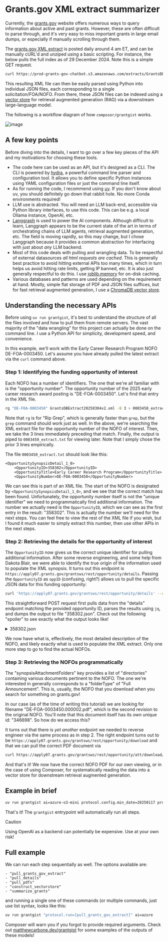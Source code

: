 # Grants.gov XML extract summarizer

Currently, the [grants.gov](https://www.grants.gov) website offers numerous ways to query information about active and past grants. However, these are often difficult to parse through, and it's very easy to miss important grants in large email dumps, or especially if manually scrolling through them.

The [grants.gov XML extract](https://www.grants.gov/xml-extract) is posted daily around 4 am ET, and can be manually cURL'd and unziped using a basic scripting. For instance, the below pulls the full index as of 29 December 2024. Note this is a simple GET request.

```bash
curl https://prod-grants-gov-chatbot.s3.amazonaws.com/extracts/GrantsDBExtract20241229v2.zip -o grants.zip && unzip grants.zip
```

This resulting XML file can then be easily parsed using Python into individual JSON files, each corresponding to a single solicitation/FOA/NOFO. From there, these JSON files can be indexed using a [vector store](https://python.langchain.com/docs/integrations/retrievers/self_query/chroma_self_query/) for retrieval augmented generation (RAG) via a downstream large-language model.

The following is a workflow diagram of how `composer/grantgist` works.

![image](https://github.com/user-attachments/assets/eba3733d-e97c-4da9-96c8-fcd2db18671c)

## A few key points

Before diving into the details, I want to go over a few key pieces of the API and my motivations for choosing these tools.

- The code here can be used as an API, but it's designed as a CLI. The CLI is powered by [hydra](https://hydra.cc/), a powerful command line parser and configuration tool. It allows you to define specific Python instances using YAML configuration files or just the command line itself.
- As for running the code, I recommend using [uv](https://docs.astral.sh/uv/). If you don't know about uv, you should definitely go down that rabbit hole. No more Conda environments required!
- LLM use is abstracted. You will need an LLM back-end, accessible via Python library interfaces, to use this code. This can be e.g. a local Ollama instance, OpenAI, etc.
- [Langgraph](https://www.langchain.com/langgraph) is used to power the AI components. Although difficult to learn, Langgraph appears to be the current state of the art in terms of orchestrating chains of LLM agents, retrieval augmented generation, etc. The field is moving rapidly, so this may change, but I chose Langgraph because it provides a common abstraction for interfacing with just about _any_ LLM backend.
- Most of this code deals with pulling and wrangling data. To be respectful of external datasources _all html requests are cached_. This is generally best practice to avoid hitting external APIs too many times, which in turn helps us avoid hitting rate limits, getting IP banned, etc. It is also just generally respectful to do this. I use [joblib.memory](https://joblib.readthedocs.io/en/latest/generated/joblib.Memory.html) for on-disk caching.
- Various databases and patterns are used depending on the requirement at hand. Mostly, simple flat storage of PDF and JSON files suffices, but for fast retrieval augmented generation, I use a [ChromaDB vector store](https://www.trychroma.com/).


## Understanding the necessary APIs

Before using `uv run grantgist`, it's best to understand the structure of all the files involved and how to pull them from remote servers. The vast majority of the "data wrangling" for this project can actually be done on the command line. I use a Python API for simplicity, development speed, and convenience.

In this example, we'll work with the Early Career Research Program NOFO DE-FOA-0003450. Let's assume you have already pulled the latest extract via the `curl` command above.

### Step 1: Identifying the funding opportunity of interest

Each NOFO has a number of identifiers. The one that we're all familiar with is the "opportunity number". The opportunity number of the 2025 early career research award posting is "DE-FOA-0003450". Let's find that entry in the XML file.

```bash
rg "DE-FOA-0003450" GrantsDBExtract20250304v2.xml -B 3 > 0003450_extract.txt
```

Note that `rg` is for "Rip Grep", which is generally faster than `grep`, but the `grep` command should work just as well. In the above, we're searching the XML extract file for the opportunity number of the NOFO of interest. Then, we take the 3 lines immediately preceding that match. Finally, the output is piped to `0003450_extract.txt` for viewing later. Note that I simply chose the prior 3 lines empirically.

The file `0003450_extract.txt` should look like this:

```
<OpportunitySynopsisDetail_1_0>
	<OpportunityID>358302</OpportunityID>
	<OpportunityTitle>Early Career Research Program</OpportunityTitle>
	<OpportunityNumber>DE-FOA-0003450</OpportunityNumber>
```

We can see this is part of an XML file. The start of the NOFO is designated by `<OpportunitySynopsisDetail_1_0>`, and we see that the correct match has been found. Unfortunately, the opportunity number itself is not the "unique identifier" we need to programmatically find additional information. The number we actually need is the `OpportunityID`, which we can see as the first entry in the result: "358302". This is actually the number we'll need for the next steps. You can feel free to view the rest of the XML file if you wish, but I found it much easier to simply extract this number, then use other APIs in the next steps.

### Step 2: Retrieving the details for the opportunity of interest

The `OpportunityID` now gives us the correct unique identifier for pulling additional information. After some reverse engineering, and some help from Dakota Blair, we were able to identify the true origin of the information used to populate the XML synopsis. It turns out this endpoint is `https://apply07.grants.gov/grantsws/rest/opportunity/details`. Passing the `OpportunityID` as `oppID` (confusing, right?) allows us to pull the specific JSON data for this funding opportunity:

```bash
curl 'https://apply07.grants.gov/grantsws/rest/opportunity/details' --data-raw 'oppId=358302' | jq . > 358302.json
```

This straightforward POST request first pulls data from the "details" endpoint matching the provided opportunity ID, parses the results using `jq`, and dumps the output to file "358302.json". Check out the following "spoiler" to see exactly what the output looks like!

<details>
  <summary>
    358302.json
  </summary>
  <br>

```json
{
  "id": 358302,
  "revision": 1,
  "opportunityNumber": "DE-FOA-0003450",
  "opportunityTitle": "Early Career Research Program",
  "owningAgencyCode": "PAMS-SC",
  "listed": "L",
  "publisherUid": "laingki",
  "modifiedComments": "Please see cover page for amendment explanation",
  "flag2006": "N",
  "opportunityCategory": {
    "category": "D",
    "description": "Discretionary"
  },
  "synopsis": {
    "opportunityId": 358302,
    "version": 2,
    "agencyCode": "PAMS-SC",
    "agencyName": "Kimberlie J Laing\nGrant Analyst",
    "agencyPhone": "301-903-3026",
    "agencyAddressDesc": "SC.Early@science.doe.gov",
    "agencyDetails": {
      "code": "SC",
      "seed": "PAMS-SC",
      "agencyName": "Office of Science",
      "agencyCode": "PAMS-SC",
      "topAgencyCode": "PAMS"
    },
    "topAgencyDetails": {
      "code": "PAMS",
      "seed": "PAMS",
      "agencyName": "Department of Energy - Office of Science",
      "agencyCode": "PAMS",
      "topAgencyCode": "PAMS"
    },
    "agencyContactPhone": "301-903-3026",
    "agencyContactName": "Kimberlie J Laing\nGrant Analyst",
    "agencyContactDesc": "SC.Early@science.doe.gov",
    "agencyContactEmail": "SC.Early@science.doe.gov",
    "agencyContactEmailDesc": "SC.Early@science.doe.gov",
    "synopsisDesc": "<p>The Office of Science’s (SC) mission is to deliver scientific discoveries and major scientific tools to transform our understanding of nature and advance the energy, economic, and national security of the United States (U.S.). SC is the Nation’s largest Federal sponsor of basic research in the physical sciences and the lead Federal agency supporting fundamental scientific research for our Nation’s energy future.</p><p><br></p><p>·&nbsp;&nbsp;&nbsp;&nbsp;&nbsp;&nbsp;<em>Science for energy, economic and national security</em>―building a foundation of scientific and technical knowledge to spur discoveries and innovations for advancing the Department’s mission. SC supports a wide range of funding modalities from single principal investigators to large team-based activities to engage in fundamental research on energy production, conversion, storage, transmission, and use, and on our understanding of the earth systems.</p><p>·&nbsp;&nbsp;&nbsp;&nbsp;&nbsp;&nbsp;<em>The frontiers of science</em>—exploring nature’s mysteries from the study of fundamental subatomic particles, atoms, and molecules that are the building blocks of the materials of our universe and everything in it to the DNA, proteins, and cells that are the building blocks of life. Each of the programs in SC supports research probing the most fundamental disciplinary questions.</p><p><br></p><p><em>The 21st Century tools of science</em>—providing the nation’s researchers with 28 state-of-the-art national scientific user facilities, the most advanced tools of modern science, propelling the U.S. to the forefront of science, technology development, and deployment through innovation.</p><p>SC is an established leader of the U.S. scientific discovery and innovation enterprise. Over the decades, SC investments and accomplishments in basic research and enabling research capabilities have provided the foundations for new technologies, businesses, and industries, making significant contributions to our nation’s economy, national security, and quality of life.</p>",
    "responseDate": "Apr 22, 2025 12:00:00 AM EDT",
    "responseDateDesc": "",
    "postingDate": "Jan 17, 2025 12:00:00 AM EST",
    "archiveDate": "May 22, 2025 12:00:00 AM EDT",
    "costSharing": false,
    "estimatedFunding": "136000000",
    "estimatedFundingFormatted": "136,000,000",
    "awardCeiling": "2750000",
    "awardCeilingFormatted": "2,750,000",
    "awardFloor": "875000",
    "awardFloorFormatted": "875,000",
    "applicantEligibilityDesc": "In accordance with 2 CFR 910.126, Competition, eligibility for award is restricted to U.S. Institutions of Higher Education, DOE National Laboratories (listed at https://www.energy.gov/national-laboratories), and institutions operating SC Scientific User Facilities (listed at https://science.osti.gov/User-Facilities).This eligibility restriction is intended to create an opportunity for the most promising scientists who are (a) early in their careers, (b) in positions with sufficient permanence to support independent research efforts, and (c) for investigators not at DOE-affiliated institutions, in positions that require working with the students who will become the scientific workforce of the future.",
    "sendEmail": "Y",
    "createTimeStamp": "Feb 14, 2025 05:07:10 PM EST",
    "modComments": "Please see cover page for amendment explanation",
    "createdDate": "Jan 17, 2025 09:35:05 AM EST",
    "lastUpdatedDate": "Feb 03, 2025 09:44:28 AM EST",
    "applicantTypes": [
      {
        "id": "25",
        "description": "Others (see text field entitled \"Additional Information on Eligibility\" for clarification)"
      }
    ],
    "fundingInstruments": [
      {
        "id": "G",
        "description": "Grant"
      },
      {
        "id": "O",
        "description": "Other"
      },
      {
        "id": "PC",
        "description": "Procurement Contract"
      }
    ],
    "fundingActivityCategories": [
      {
        "id": "ST",
        "description": "Science and Technology and other Research and Development"
      }
    ],
    "responseDateStr": "2025-04-22-00-00-00",
    "postingDateStr": "2025-01-17-00-00-00",
    "archiveDateStr": "2025-05-22-00-00-00",
    "createTimeStampStr": "2025-02-14-17-07-10"
  },
  "agencyDetails": {
    "code": "SC",
    "seed": "PAMS-SC",
    "agencyName": "Office of Science",
    "agencyCode": "PAMS-SC",
    "topAgencyCode": "PAMS"
  },
  "topAgencyDetails": {
    "code": "PAMS",
    "seed": "PAMS",
    "agencyName": "Department of Energy - Office of Science",
    "agencyCode": "PAMS",
    "topAgencyCode": "PAMS"
  },
  "synopsisAttachmentFolders": [
    {
      "id": 77014,
      "opportunityId": 358302,
      "folderType": "Full Announcement",
      "folderName": "DE-FOA-0003450",
      "zipLobSize": 3717692,
      "createdDate": "Jan 17, 2025 09:35:24 AM EST",
      "lastUpdatedDate": "Feb 14, 2025 05:06:44 PM EST",
      "synopsisAttachments": [
        {
          "id": 346698,
          "opportunityId": 358302,
          "mimeType": "application/pdf",
          "fileName": "DE-FOA-0003450.000002.pdf",
          "fileDescription": "Amendment 000002",
          "fileLobSize": 1313214,
          "createdDate": "Feb 03, 2025 09:42:44 AM EST",
          "synopsisAttFolderId": 77014
        },
        {
          "id": 346434,
          "opportunityId": 358302,
          "mimeType": "application/pdf",
          "fileName": "DE-FOA-0003450.000001.pdf",
          "fileDescription": "Full Announcement",
          "fileLobSize": 1312987,
          "createdDate": "Jan 17, 2025 09:35:56 AM EST",
          "lastUpdatedDate": "Jan 24, 2025 10:46:33 AM EST",
          "synopsisAttFolderId": 77014
        },
        {
          "id": 346861,
          "opportunityId": 358302,
          "mimeType": "application/pdf",
          "fileName": "DE-FOA-0003450.000003.pdf",
          "fileDescription": "Full NOFO",
          "fileLobSize": 1313657,
          "createdDate": "Feb 14, 2025 05:06:44 PM EST",
          "synopsisAttFolderId": 77014
        }
      ]
    }
  ],
  "synopsisDocumentURLs": [],
  "synAttChangeComments": [
    {
      "id": {
        "opportunityId": 358302,
        "attType": "D",
        "createdDate": "Feb 14, 2025 05:07:10 PM EST",
        "attTypeDesc": "Related Documents",
        "commentsDate": "Feb 14, 2025"
      },
      "changeComments": "Amendment 3. See front page of NOFO."
    }
  ],
  "cfdas": [
    {
      "id": 427429,
      "opportunityId": 358302,
      "cfdaNumber": "81.049",
      "programTitle": "Office of Science Financial Assistance Program"
    }
  ],
  "opportunityHistoryDetails": [
    {
      "oppHistId": {
        "opportunityId": 358302,
        "revision": 0
      },
      "opportunityId": 358302,
      "revision": 0,
      "opportunityNumber": "DE-FOA-0003450",
      "opportunityTitle": "Early Career Research Program",
      "owningAgencyCode": "PAMS-SC",
      "publisherUid": "laingki",
      "listed": "L",
      "opportunityCategory": {
        "category": "D",
        "description": "Discretionary"
      },
      "synopsis": {
        "id": {
          "opportunityId": 358302,
          "revision": 0
        },
        "opportunityId": 358302,
        "revision": 0,
        "version": 1,
        "agencyCode": "PAMS-SC",
        "agencyAddressDesc": "SC.Early@science.doe.gov",
        "agencyDetails": {
          "code": "SC",
          "seed": "PAMS-SC",
          "agencyName": "Office of Science",
          "agencyCode": "PAMS-SC",
          "topAgencyCode": "PAMS"
        },
        "agencyContactPhone": "301-903-3026",
        "agencyContactName": "Kimberlie J Laing\nGrant Analyst",
        "agencyContactDesc": "SC.Early@science.doe.gov",
        "agencyContactEmail": "SC.Early@science.doe.gov",
        "agencyContactEmailDesc": "SC.Early@science.doe.gov",
        "synopsisDesc": "<p>The Office of Science’s (SC) mission is to deliver scientific discoveries and major scientific tools to transform our understanding of nature and advance the energy, economic, and national security of the United States (U.S.). SC is the Nation’s largest Federal sponsor of basic research in the physical sciences and the lead Federal agency supporting fundamental scientific research for our Nation’s energy future.</p><p><br></p><p>·&nbsp;&nbsp;&nbsp;&nbsp;&nbsp;&nbsp;<em>Science for energy, economic and national security</em>―building a foundation of scientific and technical knowledge to spur discoveries and innovations for advancing the Department’s mission. SC supports a wide range of funding modalities from single principal investigators to large team-based activities to engage in fundamental research on energy production, conversion, storage, transmission, and use, and on our understanding of the earth systems.</p><p>·&nbsp;&nbsp;&nbsp;&nbsp;&nbsp;&nbsp;<em>The frontiers of science</em>—exploring nature’s mysteries from the study of fundamental subatomic particles, atoms, and molecules that are the building blocks of the materials of our universe and everything in it to the DNA, proteins, and cells that are the building blocks of life. Each of the programs in SC supports research probing the most fundamental disciplinary questions.</p><p><br></p><p><em>The 21st Century tools of science</em>—providing the nation’s researchers with 28 state-of-the-art national scientific user facilities, the most advanced tools of modern science, propelling the U.S. to the forefront of science, technology development, and deployment through innovation.</p><p>SC is an established leader of the U.S. scientific discovery and innovation enterprise. Over the decades, SC investments and accomplishments in basic research and enabling research capabilities have provided the foundations for new technologies, businesses, and industries, making significant contributions to our nation’s economy, national security, and quality of life.</p>",
        "responseDate": "Apr 22, 2025 12:00:00 AM EDT",
        "responseDateDesc": "",
        "postingDate": "Jan 17, 2025 12:00:00 AM EST",
        "archiveDate": "May 22, 2025 12:00:00 AM EDT",
        "costSharing": false,
        "estimatedFunding": "136000000",
        "estimatedFundingFormatted": "136,000,000",
        "awardCeiling": "2750000",
        "awardCeilingFormatted": "2,750,000",
        "awardFloor": "875000",
        "awardFloorFormatted": "875,000",
        "applicantEligibilityDesc": "In accordance with 2 CFR 910.126, Competition, eligibility for award is restricted to U.S. \r\nInstitutions of Higher Education, DOE National Laboratories (listed at https://www.energy.gov/national-laboratories), and institutions operating SC Scientific User Facilities (listed at https://science.osti.gov/User-Facilities).\r\n\r\nThis eligibility restriction is intended to create an opportunity for the most promising scientists who are (a) early in their careers, (b) in positions with sufficient permanence to support independent research efforts, and (c) for investigators not at DOE-affiliated institutions, in positions that require working with the students who will become the scientific workforce of the future.",
        "createTimeStamp": "Feb 03, 2025 09:42:44 AM EST",
        "sendEmail": "Y",
        "actionType": "U",
        "actionDate": "Feb 03, 2025 09:44:28 AM EST",
        "createdDate": "Jan 17, 2025 09:35:05 AM EST",
        "lastUpdatedDate": "Jan 17, 2025 09:35:05 AM EST",
        "applicantTypes": [
          {
            "id": "25",
            "description": "Others (see text field entitled \"Additional Information on Eligibility\" for clarification)"
          }
        ],
        "fundingInstruments": [
          {
            "id": "G",
            "description": "Grant"
          },
          {
            "id": "O",
            "description": "Other"
          },
          {
            "id": "PC",
            "description": "Procurement Contract"
          }
        ],
        "fundingActivityCategories": [
          {
            "id": "ST",
            "description": "Science and Technology and other Research and Development"
          }
        ],
        "responseDateStr": "2025-04-22-00-00-00",
        "postingDateStr": "2025-01-17-00-00-00",
        "archiveDateStr": "2025-05-22-00-00-00",
        "createTimeStampStr": "2025-02-03-09-42-44"
      },
      "cfdas": [
        {
          "id": 427429,
          "opportunityId": 358302,
          "revision": 0,
          "cfdaNumber": "81.049",
          "programTitle": "Office of Science Financial Assistance Program"
        }
      ],
      "synopsisModifiedFields": [],
      "forecastModifiedFields": []
    }
  ],
  "opportunityPkgs": [
    {
      "id": 290195,
      "topportunityId": 358302,
      "familyId": 14,
      "dialect": "XFDL2.2",
      "opportunityNumber": "DE-FOA-0003450",
      "opportunityTitle": "Early Career Research Program",
      "cfdaNumber": "81.049",
      "openingDate": "Jan 17, 2025 12:00:00 AM EST",
      "closingDate": "Apr 22, 2025 12:00:00 AM EDT",
      "owningAgencyCode": "PAMS-SC",
      "agencyDetails": {
        "code": "SC",
        "seed": "PAMS-SC",
        "agencyName": "Office of Science",
        "agencyCode": "PAMS-SC",
        "topAgencyCode": "PAMS"
      },
      "topAgencyDetails": {
        "code": "PAMS",
        "seed": "PAMS",
        "agencyName": "Department of Energy - Office of Science",
        "agencyCode": "PAMS",
        "topAgencyCode": "PAMS"
      },
      "programTitle": "Office of Science Financial Assistance Program",
      "contactInfo": "SC.Early@science.doe.gov",
      "gracePeriod": 14,
      "competitionId": "DE-FOA-0003450",
      "competitionTitle": "Early Career Research Program",
      "electronicRequired": "Y",
      "expectedApplicationCount": 900,
      "openToApplicantType": 1,
      "listed": "L",
      "isMultiProject": "N",
      "extension": "pdf",
      "mimetype": "application/pdf",
      "lastUpdate": "Jan 24, 2025 10:47:00 AM EST",
      "workspaceCompatibleFlag": "Y",
      "packageId": "PKG00290195",
      "openingDateStr": "2025-01-17-00-00-00",
      "closingDateStr": "2025-04-22-00-00-00"
    }
  ],
  "closedOpportunityPkgs": [],
  "originalDueDate": "Apr 22, 2025 12:00:00 AM EDT",
  "originalDueDateDesc": "",
  "synopsisModifiedFields": [
    "revision",
    "version",
    "applicantEligibilityDesc",
    "createTimeStamp"
  ],
  "forecastModifiedFields": [],
  "errorMessages": [],
  "synPostDateInPast": true,
  "docType": "synopsis",
  "forecastHistCount": 0,
  "synopsisHistCount": 0,
  "assistCompatible": false,
  "assistURL": "",
  "relatedOpps": [],
  "draftMode": "N"
}
```

</details>

We now have what is, effectively, the most detailed description of the NOFO, and likely exactly what is used to populate the XML extract. Only one more step to go to find the actual NOFOs.

### Step 3: Retrieving the NOFOs programmatically

The "synopsisAttachmentFolders" key provides a list of "directories" containing various documents pertinent to the NOFO. The one we're interested in generally corresponds to a "folderType" of "Full Announcement". This is, usually, the NOFO that you download when you search for something on grants.gov!

In our case (as of the time of writing this tutorial) we are looking for filename "DE-FOA-0003450.000002.pdf", which is the second revision to the original NOFO. You'll note that this document itself has its _own_ unique id: "346698". So how do we access this?

It turns out that there is _yet another_ endpoint we needed to reverse engineer via the same process as in step 2. The right endpoint turns out to be `https://apply07.grants.gov/grantsws/rest/opportunity/download` and that we can pull the correct PDF document via

```bash
curl https://apply07.grants.gov/grantsws/rest/opportunity/att/download/346698 > 346698.pdf
```

And that's it! We now have the correct NOFO PDF for our own viewing, or in the case of using Composer, for systematically reading the data into a vector store for downstream retrieval augmented generation.

## Example in brief

```bash
uv run grantgist ai=azure-o3-mini protocol.config.min_date=20250117 protocol.config.max_date=20250117
```

That's it! The `grantgist` entrypoint will automatically run all steps.

> [!CAUTION]
> Using OpenAI as a backend can potentially be expensive. Use at your own risk!


## Full example

We can run each step sequentially as well. The options available are:

```
- "pull_grants_gov_extract"
- "pull_details"
- "pull_pdfs"
- "construct_vectorstore"
- "summarize_grants"
```

and running a single one of these commands (or multiple commands, just use list syntax, looks like this:

```bash
uv run grantgist "protocol.run=[pull_grants_gov_extract]" ai=azure
```

Composer will warn you if you forgot to provide required arguments. Check out [matthewcarbone.dev/grantgist](https://matthewcarbone.dev/grantgist) for some examples of the outputs of these models!
